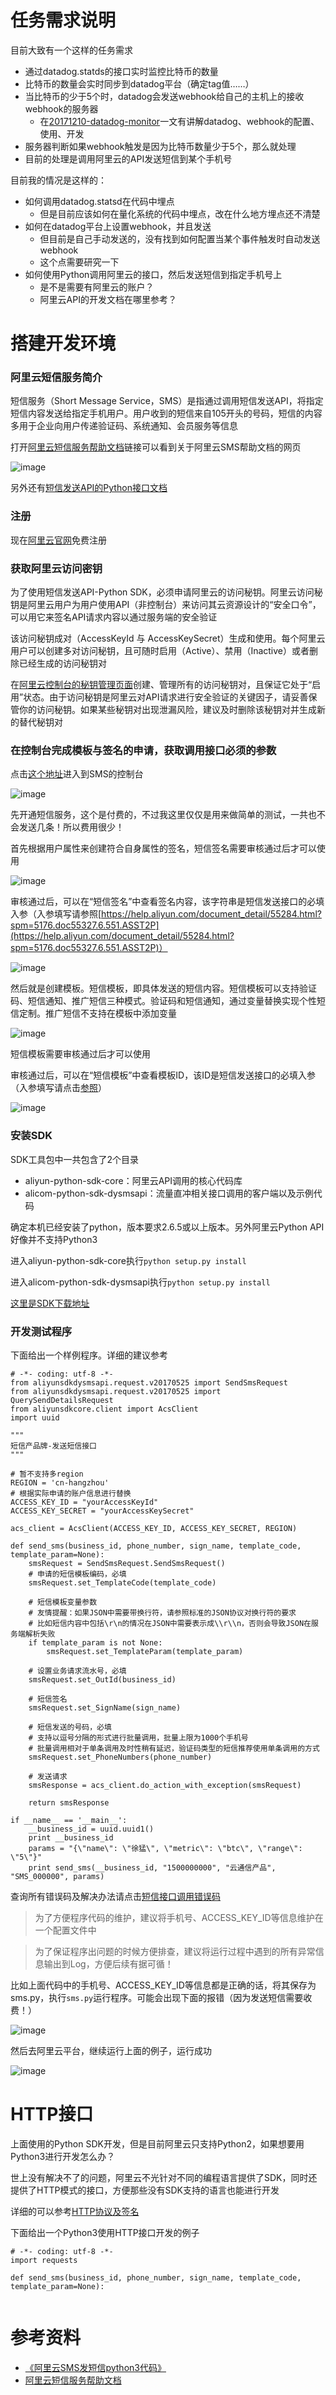 # 任务需求说明

目前大致有一个这样的任务需求

* 通过datadog.statds的接口实时监控比特币的数量
* 比特币的数量会实时同步到datadog平台（确定tag值……）
* 当比特币的少于5个时，datadog会发送webhook给自己的主机上的接收webhook的服务器
    * 在[20171210-datadog-monitor](https://github.com/HackerLaboratory/_Hack/tree/master/07-build-my-system/20171210-datadog-monitor)一文有讲解datadog、webhook的配置、使用、开发
* 服务器判断如果webhook触发是因为比特币数量少于5个，那么就处理
* 目前的处理是调用阿里云的API发送短信到某个手机号

目前我的情况是这样的：

* 如何调用datadog.statsd在代码中埋点
    * 但是目前应该如何在量化系统的代码中埋点，改在什么地方埋点还不清楚
* 如何在datadog平台上设置webhook，并且发送
    * 但目前是自己手动发送的，没有找到如何配置当某个事件触发时自动发送webhook
    * 这个点需要研究一下
* 如何使用Python调用阿里云的接口，然后发送短信到指定手机号上
    * 是不是需要有阿里云的账户？
    * 阿里云API的开发文档在哪里参考？

# 搭建开发环境

### 阿里云短信服务简介

短信服务（Short Message Service，SMS）是指通过调用短信发送API，将指定短信内容发送给指定手机用户。用户收到的短信来自105开头的号码，短信的内容多用于企业向用户传递验证码、系统通知、会员服务等信息

打开[阿里云短信服务帮助文档](https://help.aliyun.com/product/44282.html)链接可以看到关于阿里云SMS帮助文档的网页

![image](./image/01.png)

另外还有[短信发送API的Python接口文档](https://help.aliyun.com/document_detail/55491.html?spm=5176.doc55284.6.565.9JSLAJ)

### 注册

现在[阿里云官网](https://www.aliyun.com/?spm=5176.doc55491.2.3.eDUdVY)免费注册

### 获取阿里云访问密钥

为了使用短信发送API-Python SDK，必须申请阿里云的访问秘钥。阿里云访问秘钥是阿里云用户为用户使用API（非控制台）来访问其云资源设计的“安全口令”，可以用它来签名API请求内容以通过服务端的安全验证

该访问秘钥成对（AccessKeyId 与 AccessKeySecret）生成和使用。每个阿里云用户可以创建多对访问秘钥，且可随时启用（Active）、禁用（Inactive）或者删除已经生成的访问秘钥对

在[阿里云控制台的秘钥管理页面](https://ak-console.aliyun.com/?spm=5176.doc55491.2.5.eDUdVY#/accesskey)创建、管理所有的访问秘钥对，且保证它处于“启用”状态。由于访问秘钥是阿里云对API请求进行安全验证的关键因子，请妥善保管你的访问秘钥。如果某些秘钥对出现泄漏风险，建议及时删除该秘钥对并生成新的替代秘钥对

### 在控制台完成模板与签名的申请，获取调用接口必须的参数

点击[这个地址](https://dysms.console.aliyun.com/dysms.htm?spm=5176.8911205.101.190.3b317f17Nwli0I#/)进入到SMS的控制台

![image](./image/02.png)

先开通短信服务，这个是付费的，不过我这里仅仅是用来做简单的测试，一共也不会发送几条！所以费用很少！

首先根据用户属性来创建符合自身属性的签名，短信签名需要审核通过后才可以使用

![image](./image/03.png)

审核通过后，可以在“短信签名”中查看签名内容，该字符串是短信发送接口的必填入参（入参填写请参照[https://help.aliyun.com/document_detail/55284.html?spm=5176.doc55327.6.551.ASST2P](https://help.aliyun.com/document_detail/55284.html?spm=5176.doc55327.6.551.ASST2P)）

![image](./image/04.png)

然后就是创建模板。短信模板，即具体发送的短信内容。短信模板可以支持验证码、短信通知、推广短信三种模式。验证码和短信通知，通过变量替换实现个性短信定制。推广短信不支持在模板中添加变量

![image](./image/05.png)

短信模板需要审核通过后才可以使用

审核通过后，可以在“短信模板”中查看模板ID，该ID是短信发送接口的必填入参（入参填写请点击[参照](https://help.aliyun.com/document_detail/55284.html?spm=5176.doc55330.2.4.J7qVun)）

![image](./image/06.png)

### 安装SDK

SDK工具包中一共包含了2个目录

* aliyun-python-sdk-core：阿里云API调用的核心代码库
* alicom-python-sdk-dysmsapi：流量直冲相关接口调用的客户端以及示例代码

确定本机已经安装了python，版本要求2.6.5或以上版本。另外阿里云Python API好像并不支持Python3

进入aliyun-python-sdk-core执行`python setup.py install`

进入alicom-python-sdk-dysmsapi执行`python setup.py install`

[这里是SDK下载地址](https://help.aliyun.com/document_detail/55359.html?spm=5176.doc55491.2.8.eDUdVY)

### 开发测试程序

下面给出一个样例程序。详细的建议参考

```
# -*- coding: utf-8 -*-
from aliyunsdkdysmsapi.request.v20170525 import SendSmsRequest
from aliyunsdkdysmsapi.request.v20170525 import QuerySendDetailsRequest
from aliyunsdkcore.client import AcsClient
import uuid

"""
短信产品牌-发送短信接口
"""

# 暂不支持多region
REGION = 'cn-hangzhou'
# 根据实际申请的账户信息进行替换
ACCESS_KEY_ID = "yourAccessKeyId"
ACCESS_KEY_SECRET = "yourAccessKeySecret"

acs_client = AcsClient(ACCESS_KEY_ID, ACCESS_KEY_SECRET, REGION)

def send_sms(business_id, phone_number, sign_name, template_code, template_param=None):
    smsRequest = SendSmsRequest.SendSmsRequest()
    # 申请的短信模板编码，必填
    smsRequest.set_TemplateCode(template_code)

    # 短信模板变量参数
    # 友情提醒：如果JSON中需要带换行符，请参照标准的JSON协议对换行符的要求
    # 比如短信内容中包括\r\n的情况在JSON中需要表示成\\r\\n，否则会导致JSON在服务端解析失败
    if template_param is not None:
        smsRequest.set_TemplateParam(template_param)

    # 设置业务请求流水号，必填
    smsRequest.set_OutId(business_id)

    # 短信签名
    smsRequest.set_SignName(sign_name)

    # 短信发送的号码，必填    
    # 支持以逗号分隔的形式进行批量调用，批量上限为1000个手机号
    # 批量调用相对于单条调用及时性稍有延迟，验证码类型的短信推荐使用单条调用的方式
    smsRequest.set_PhoneNumbers(phone_number)

    # 发送请求
    smsResponse = acs_client.do_action_with_exception(smsRequest)

    return smsResponse

if __name__ == '__main__':
    __business_id = uuid.uuid1()
    print __business_id
    params = "{\"name\": \"徐猛\", \"metric\": \"btc\", \"range\": \"5\"}"
    print send_sms(__business_id, "1500000000", "云通信产品", "SMS_000000", params)
```

查询所有错误码及解决办法请点击[短信接口调用错误码](https://help.aliyun.com/knowledge_detail/57717.html?spm=5176.doc55491.2.9.eDUdVY)

>为了方便程序代码的维护，建议将手机号、ACCESS_KEY_ID等信息维护在一个配置文件中

>为了保证程序出问题的时候方便排查，建议将运行过程中遇到的所有异常信息输出到Log，方便后续有据可循！

比如上面代码中的手机号、ACCESS_KEY_ID等信息都是正确的话，将其保存为sms.py，执行`sms.py`运行程序。可能会出现下面的报错（因为发送短信需要收费！）

![image](./image/07.png)

然后去阿里云平台，继续运行上面的例子，运行成功

![image](./image/08.png)

# HTTP接口

上面使用的Python SDK开发，但是目前阿里云只支持Python2，如果想要用Python3进行开发怎么办？

世上没有解决不了的问题，阿里云不光针对不同的编程语言提供了SDK，同时还提供了HTTP模式的接口，方便那些没有SDK支持的语言也能进行开发

详细的可以参考[HTTP协议及签名](https://help.aliyun.com/document_detail/56189.html?spm=5176.doc55284.6.576.ty0836)

下面给出一个Python3使用HTTP接口开发的例子

```
# -*- coding: utf-8 -*-
import requests

def send_sms(business_id, phone_number, sign_name, template_code, template_param=None):
    
```

# 参考资料

* [《阿里云SMS发短信python3代码》](http://blog.csdn.net/speedge/article/details/70480992)
* [阿里云短信服务帮助文档](https://help.aliyun.com/product/44282.html)